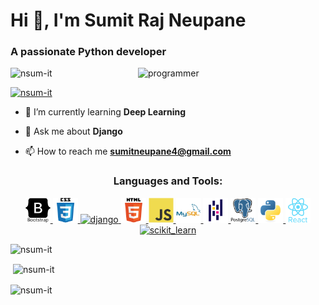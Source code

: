 
<h1 align="left">Hi 👋, I'm Sumit Raj Neupane</h1>
<h3 align="left">A passionate Python developer</h3>
<img align="right" alt="programmer" width="300" src="https://cdn.dribbble.com/users/1708816/screenshots/15637256/media/f9826f0af8a49462f048262a8502035b.gif" >

<p align="left"> <img src="https://komarev.com/ghpvc/?username=nsum-it&label=Profile%20views&color=0e75b6&style=flat" alt="nsum-it" /> </p>

<p align="left"> <a href="https://github.com/ryo-ma/github-profile-trophy"><img src="https://github-profile-trophy.vercel.app/?username=nsum-it" alt="nsum-it" /></a> </p>

- 🌱 I’m currently learning **Deep Learning**

- 💬 Ask me about **Django**

- 📫 How to reach me **sumitneupane4@gmail.com**


<h3 align="center">Languages and Tools:</h3>
<p align="center"> <a href="https://getbootstrap.com" target="_blank" rel="noreferrer"> <img src="https://raw.githubusercontent.com/devicons/devicon/master/icons/bootstrap/bootstrap-plain-wordmark.svg" alt="bootstrap" width="40" height="40"/> </a> <a href="https://www.w3schools.com/css/" target="_blank" rel="noreferrer"> <img src="https://raw.githubusercontent.com/devicons/devicon/master/icons/css3/css3-original-wordmark.svg" alt="css3" width="40" height="40"/> </a> <a href="https://www.djangoproject.com/" target="_blank" rel="noreferrer"> <img src="https://cdn.worldvectorlogo.com/logos/django.svg" alt="django" width="40" height="40"/> </a> <a href="https://www.w3.org/html/" target="_blank" rel="noreferrer"> <img src="https://raw.githubusercontent.com/devicons/devicon/master/icons/html5/html5-original-wordmark.svg" alt="html5" width="40" height="40"/> </a> <a href="https://developer.mozilla.org/en-US/docs/Web/JavaScript" target="_blank" rel="noreferrer"> <img src="https://raw.githubusercontent.com/devicons/devicon/master/icons/javascript/javascript-original.svg" alt="javascript" width="40" height="40"/> </a> <a href="https://www.mysql.com/" target="_blank" rel="noreferrer"> <img src="https://raw.githubusercontent.com/devicons/devicon/master/icons/mysql/mysql-original-wordmark.svg" alt="mysql" width="40" height="40"/> </a> <a href="https://pandas.pydata.org/" target="_blank" rel="noreferrer"> <img src="https://raw.githubusercontent.com/devicons/devicon/2ae2a900d2f041da66e950e4d48052658d850630/icons/pandas/pandas-original.svg" alt="pandas" width="40" height="40"/> </a> <a href="https://www.postgresql.org" target="_blank" rel="noreferrer"> <img src="https://raw.githubusercontent.com/devicons/devicon/master/icons/postgresql/postgresql-original-wordmark.svg" alt="postgresql" width="40" height="40"/> </a> <a href="https://www.python.org" target="_blank" rel="noreferrer"> <img src="https://raw.githubusercontent.com/devicons/devicon/master/icons/python/python-original.svg" alt="python" width="40" height="40"/> </a> <a href="https://reactjs.org/" target="_blank" rel="noreferrer"> <img src="https://raw.githubusercontent.com/devicons/devicon/master/icons/react/react-original-wordmark.svg" alt="react" width="40" height="40"/> </a> <a href="https://scikit-learn.org/" target="_blank" rel="noreferrer"> <img src="https://upload.wikimedia.org/wikipedia/commons/0/05/Scikit_learn_logo_small.svg" alt="scikit_learn" width="40" height="40"/> </a> </p>

<p><img left="left" src="https://github-readme-stats.vercel.app/api/top-langs?username=nsum-it&show_icons=true&locale=en&layout=compact" alt="nsum-it" /></p>

<p>&nbsp;<img align="center" src="https://github-readme-stats.vercel.app/api?username=nsum-it&show_icons=true&locale=en" alt="nsum-it" /></p>

<p><img align="center" src="https://github-readme-streak-stats.herokuapp.com/?user=nsum-it&" alt="nsum-it" /></p>

